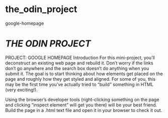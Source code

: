 # the_odin_project
google-homepage


# *THE ODIN PROJECT*

PROJECT: GOOGLE HOMEPAGE
Introduction
For this mini-project, you’ll deconstruct an existing web page and rebuild it. Don’t worry if the links don’t go anywhere 
and the search box doesn’t do anything when you submit it. The goal is to start thinking about how elements get placed on 
the page and roughly how they get styled and aligned. For some of you, this may be the first time you’ve actually tried to “build” something in HTML (very exciting!).

Using the browser’s developer tools (right-clicking something on the page and clicking “inspect element” will get you there) will be your best friend. Build the page in a .html text file and open it in your browser to check it out.

